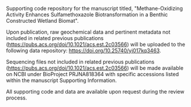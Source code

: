 Supporting code repository for the manuscript titled, "Methane-Oxidizing Activity Enhances Sulfamethoxazole Biotransformation in a Benthic Constructed Wetland Biomat".

Upon publication, raw geochemical data and pertinent metadata not included in related previous publications (https://pubs.acs.org/doi/10.1021/acs.est.2c03566) will be uploaded to the following data repository: https://doi.org/10.25740/yj017kq3463. 

Sequencing files not included in related previous publications (https://pubs.acs.org/doi/10.1021/acs.est.2c03566) will be made available on NCBI under BioProject PRJNA818364 with specific accessions listed within the manuscript Supporting Information.

All supporting code and data are available upon request during the review process. 
